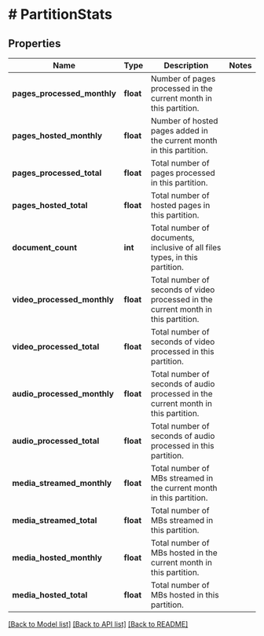 # # PartitionStats

## Properties

Name | Type | Description | Notes
------------ | ------------- | ------------- | -------------
**pages_processed_monthly** | **float** | Number of pages processed in the current month in this partition. |
**pages_hosted_monthly** | **float** | Number of hosted pages added in the current month in this partition. |
**pages_processed_total** | **float** | Total number of pages processed in this partition. |
**pages_hosted_total** | **float** | Total number of hosted pages in this partition. |
**document_count** | **int** | Total number of documents, inclusive of all files types, in this partition. |
**video_processed_monthly** | **float** | Total number of seconds of video processed in the current month in this partition. |
**video_processed_total** | **float** | Total number of seconds of video processed in this partition. |
**audio_processed_monthly** | **float** | Total number of seconds of audio processed in the current month in this partition. |
**audio_processed_total** | **float** | Total number of seconds of audio processed in this partition. |
**media_streamed_monthly** | **float** | Total number of MBs streamed in the current month in this partition. |
**media_streamed_total** | **float** | Total number of MBs streamed in this partition. |
**media_hosted_monthly** | **float** | Total number of MBs hosted in the current month in this partition. |
**media_hosted_total** | **float** | Total number of MBs hosted in this partition. |

[[Back to Model list]](../../README.md#models) [[Back to API list]](../../README.md#endpoints) [[Back to README]](../../README.md)
